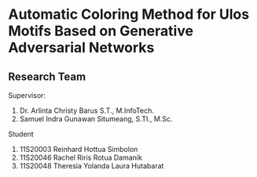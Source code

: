 # Automatic Coloring Method for Ulos Motifs Based on Generative Adversarial Networks
## Research Team
Supervisor:
1. Dr. Arlinta Christy Barus S.T., M.InfoTech.
2. Samuel Indra Gunawan Situmeang, S.TI., M.Sc.

Student
1. 11S20003 Reinhard Hottua Simbolon
2. 11S20046 Rachel Riris Rotua Damanik
3. 11S20048 Theresia Yolanda Laura Hutabarat
